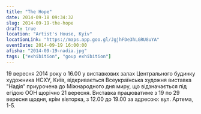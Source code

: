 ```yaml
---
title: "The Hope"
date: 2014-09-18 09:34:32
slug: 2014-09-19-the-hope
draft: true
location: "Artist's House, Kyiv"
locationLink: "https://maps.app.goo.gl/JgjhFDe3hLGRU8uYA"
eventDate: 2014-09-19 16:00:00
afisha: "2014-09-19-nadia.jpg"
tags: ["exhibition", "goup exhibition"]
---
```


19 вересня 2014 року о 16.00 у виставкових залах Центрального будинку художника НСХУ, Київ, відкривається Всеукраїнська художня виставка "Надія” приурочена до Міжнародного дня миру, що відзначається під егідою ООН щорічно 21 вересня.
Виставка працюватиме з 19 по 29 вересня щодня, крім вівторка, з 12.00 до 19.00 за адресою: вул. Артема, 1-5.